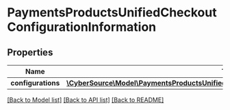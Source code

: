 # PaymentsProductsUnifiedCheckoutConfigurationInformation

## Properties
Name | Type | Description | Notes
------------ | ------------- | ------------- | -------------
**configurations** | [**\CyberSource\Model\PaymentsProductsUnifiedCheckoutConfigurationInformationConfigurations**](PaymentsProductsUnifiedCheckoutConfigurationInformationConfigurations.md) |  | [optional] 

[[Back to Model list]](../README.md#documentation-for-models) [[Back to API list]](../README.md#documentation-for-api-endpoints) [[Back to README]](../README.md)


